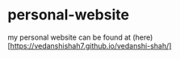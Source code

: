 # personal-website
my personal website can be found at (here)[https://vedanshishah7.github.io/vedanshi-shah/]
